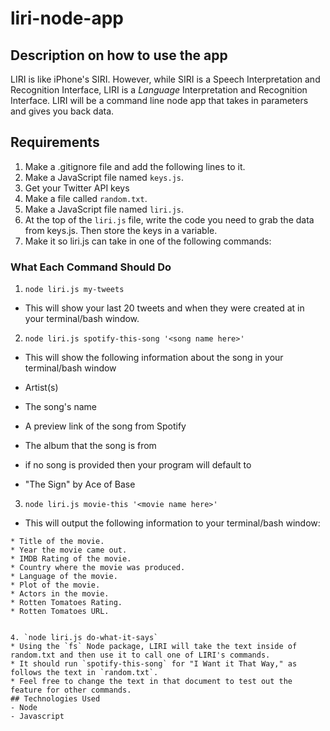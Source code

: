 # liri-node-app
## Description on how to use the app
LIRI is like iPhone's SIRI. However, while SIRI is a Speech Interpretation and Recognition Interface, LIRI is a _Language_ Interpretation and Recognition Interface. LIRI will be a command line node app that takes in parameters and gives you back data.
## Requirements
1. Make a .gitignore file and add the following lines to it.
2. Make a JavaScript file named `keys.js`.
3. Get your Twitter API keys
4. Make a file called `random.txt`.
5. Make a JavaScript file named `liri.js`.
6. At the top of the `liri.js` file, write the code you need to grab the data from keys.js. Then store the keys in a variable.
7. Make it so liri.js can take in one of the following commands:

### What Each Command Should Do

1. `node liri.js my-tweets`

* This will show your last 20 tweets and when they were created at in your terminal/bash window.

2. `node liri.js spotify-this-song '<song name here>'`

* This will show the following information about the song in your terminal/bash window
* Artist(s)
* The song's name
* A preview link of the song from Spotify
* The album that the song is from

* if no song is provided then your program will default to
* "The Sign" by Ace of Base

3. `node liri.js movie-this '<movie name here>'`

* This will output the following information to your terminal/bash window:

```
* Title of the movie.
* Year the movie came out.
* IMDB Rating of the movie.
* Country where the movie was produced.
* Language of the movie.
* Plot of the movie.
* Actors in the movie.
* Rotten Tomatoes Rating.
* Rotten Tomatoes URL.


4. `node liri.js do-what-it-says`
* Using the `fs` Node package, LIRI will take the text inside of random.txt and then use it to call one of LIRI's commands.
* It should run `spotify-this-song` for "I Want it That Way," as follows the text in `random.txt`.
* Feel free to change the text in that document to test out the feature for other commands.
## Technologies Used
- Node
- Javascript

```
